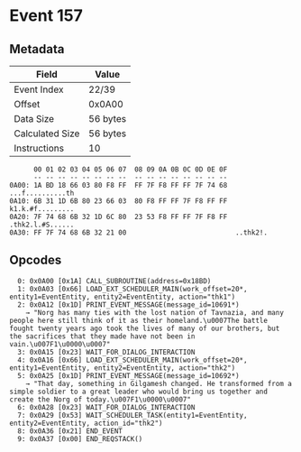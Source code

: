 # Event 157

## Metadata

| Field           | Value    |
|-----------------|----------|
| Event Index     | 22/39    |
| Offset          | 0x0A00   |
| Data Size       | 56 bytes |
| Calculated Size | 56 bytes |
| Instructions    | 10       |

```
      00 01 02 03 04 05 06 07  08 09 0A 0B 0C 0D 0E 0F
      -- -- -- -- -- -- -- --  -- -- -- -- -- -- -- --
0A00: 1A BD 18 66 03 80 F8 FF  FF 7F F8 FF FF 7F 74 68  ...f..........th
0A10: 6B 31 1D 6B 80 23 66 03  80 F8 FF FF 7F F8 FF FF  k1.k.#f.........
0A20: 7F 74 68 6B 32 1D 6C 80  23 53 F8 FF FF 7F F8 FF  .thk2.l.#S......
0A30: FF 7F 74 68 6B 32 21 00                           ..thk2!.        
```

## Opcodes

```
  0: 0x0A00 [0x1A] CALL_SUBROUTINE(address=0x18BD)
  1: 0x0A03 [0x66] LOAD_EXT_SCHEDULER_MAIN(work_offset=20*, entity1=EventEntity, entity2=EventEntity, action="thk1")
  2: 0x0A12 [0x1D] PRINT_EVENT_MESSAGE(message_id=10691*)
    → "Norg has many ties with the lost nation of Tavnazia, and many people here still think of it as their homeland.\u0007The battle fought twenty years ago took the lives of many of our brothers, but the sacrifices that they made have not been in vain.\u007F1\u0000\u0007"
  3: 0x0A15 [0x23] WAIT_FOR_DIALOG_INTERACTION
  4: 0x0A16 [0x66] LOAD_EXT_SCHEDULER_MAIN(work_offset=20*, entity1=EventEntity, entity2=EventEntity, action="thk2")
  5: 0x0A25 [0x1D] PRINT_EVENT_MESSAGE(message_id=10692*)
    → "That day, something in Gilgamesh changed. He transformed from a simple soldier to a great leader who would bring us together and create the Norg of today.\u007F1\u0000\u0007"
  6: 0x0A28 [0x23] WAIT_FOR_DIALOG_INTERACTION
  7: 0x0A29 [0x53] WAIT_SCHEDULER_TASK(entity1=EventEntity, entity2=EventEntity, action_id="thk2")
  8: 0x0A36 [0x21] END_EVENT
  9: 0x0A37 [0x00] END_REQSTACK()
```
